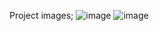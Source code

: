 Project images;
![image](https://github.com/user-attachments/assets/0e92ba5d-8f7b-4ed8-8065-ce3ec5a6b745)
![image](https://github.com/user-attachments/assets/c246c8dc-701a-4564-858a-6e51025d78ba)

